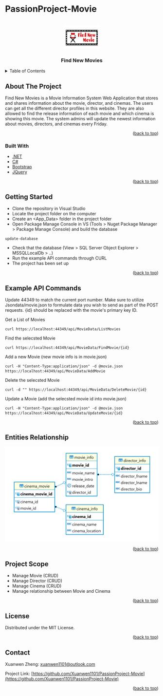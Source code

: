 # PassionProject-Movie

<div id="top"></div>
<!-- PROJECT LOGO -->
<br />
<div align="center">
  <a href="https://github.com/Xuanwen1101/PassionProject-Movie">
    <img src="images/logo.png" alt="Logo" width="120" height="80">
  </a>

  <h3 align="center">Find New Movies</h3>
</div>



<!-- TABLE OF CONTENTS -->
<details>
  <summary>Table of Contents</summary>
  <ol>
    <li>
      <a href="#about-the-project">About The Project</a>
      <ul>
        <li><a href="#built-with">Built With</a></li>
      </ul>
    </li>
    <li>
      <a href="#getting-started">Getting Started</a>
    </li>
    <li><a href="#example-api-commands">Example API Commands</a></li>
    <li><a href="#entities-relationship">Entities Relationship</a></li>
    <li><a href="#project-scope">Project Scope</a></li>
    <li><a href="#license">License</a></li>
    <li><a href="#contact">Contact</a></li>
  </ol>
</details>



<!-- ABOUT THE PROJECT -->
## About The Project

Find New Movies is a Movie Information System Web Application that stores and shares information about the movie, director, and cinemas. The users can get all the different director profiles in this website. They are also allowed to find the release information of each movie and which cinema is showing this movie. The system admins will update the newest information about movies, directors, and cinemas every Friday.

<p align="right">(<a href="#top">back to top</a>)</p>



### Built With

* [.NET](https://docs.microsoft.com/en-us/dotnet/)
* [C#](https://docs.microsoft.com/en-us/dotnet/csharp/)
* [Bootstrap](https://getbootstrap.com)
* [JQuery](https://jquery.com)

<p align="right">(<a href="#top">back to top</a>)</p>



<!-- GETTING STARTED -->
## Getting Started

- Clone the repository in Visual Studio
- Locate the project folder on the computer
- Create an <App_Data> folder in the project folder
- Open Package Manage Console in VS (Tools > Nuget Package Manager > Package Manage Console) and build the database
```
update-database
```
- Check that the database (View > SQL Server Object Explorer > MSSQLLocalDb > ..)
- Run the example API commands through CURL
- The project has been set up


<p align="right">(<a href="#top">back to top</a>)</p>



<!-- API EXAMPLES -->
## Example API Commands

Update 44349 to match the current port number.
Make sure to utilize Jsondata/movie.json to formulate data you wish to send as part of the POST requests. 
{id} should be replaced with the movie's primary key ID. 

Get a List of Movies
```
curl https://localhost:44349/api/MovieData/ListMovies
```

Find the selecsted Movie
```
curl https://localhost:44349/api/MovieData/FindMovie/{id}
```

Add a new Movie (new movie info is in movie.json)
```
curl -H "Content-Type:application/json" -d @movie.json https://localhost:44349/api/MovieData/AddMovie
```

Delete the selecsted Movie
```
curl -d "" https://localhost:44349/api/MovieData/DeleteMovie/{id}
```

Update a Movie (add the selecsted movie id into movie.json)
```
curl -H "Content-Type:application/json" -d @movie.json  https://localhost:44349/api/MovieData/UpdateMovie/{id}
```

<p align="right">(<a href="#top">back to top</a>)</p>



<!-- Entities Relationship -->
## Entities Relationship


![Entyties Relationship](images/er.PNG)

<p align="right">(<a href="#top">back to top</a>)</p>



<!-- Project Scope -->
## Project Scope

- Manage Movie (CRUD)
- Manage Director (CRUD)
- Manage Cinema (CRUD)
- Manage relationship between Movie and Cinema

<p align="right">(<a href="#top">back to top</a>)</p>



<!-- LICENSE -->
## License

Distributed under the MIT License.

<p align="right">(<a href="#top">back to top</a>)</p>



<!-- CONTACT -->
## Contact

Xuanwen Zheng: xuanwen1101@outlook.com

Project Link: [https://github.com/Xuanwen1101/PassionProject-Movie](https://github.com/Xuanwen1101/PassionProject-Movie)

<p align="right">(<a href="#top">back to top</a>)</p>

